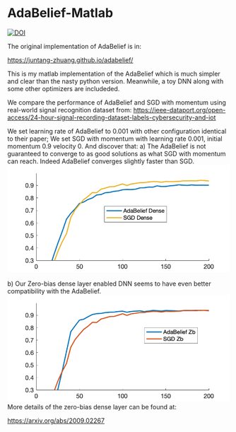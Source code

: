 # AdaBelief-Matlab

[![DOI](https://zenodo.org/badge/308234256.svg)](https://zenodo.org/badge/latestdoi/308234256)

The original implementation of AdaBelief is in:

https://juntang-zhuang.github.io/adabelief/

This is my matlab implementation of the AdaBelief which is much simpler and clear than the nasty python version. Meanwhile, a toy DNN along with some other optimizers are includeded.

We compare the performance of AdaBelief and SGD with momentum using real-world signal recognition dataset from:
https://ieee-dataport.org/open-access/24-hour-signal-recording-dataset-labels-cybersecurity-and-iot

We set learning rate of AdaBelief to 0.001 with other configuration identical to their paper; We set SGD with momentum with learning rate 0.001, initial momentum 0.9 velocity 0. And discover that:
a) The AdaBelief is not guaranteed to converge to as good solutions as what SGD with momentum can reach. Indeed AdaBelief converges slightly faster than SGD.
![alt text](https://github.com/pcwhy/AdaBelief-Matlab/blob/main/TrainingSGDADAMFC.png?raw=true)

b) Our Zero-bias dense layer enabled DNN seems to have even better compatibility with the AdaBelief.
![alt text](https://github.com/pcwhy/AdaBelief-Matlab/blob/main/TrainingSGDADAMZb.png?raw=true)
More details of the zero-bias dense layer can be found at:

https://arxiv.org/abs/2009.02267
